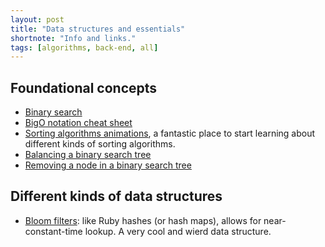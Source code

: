 ```yaml
---
layout: post
title: "Data structures and essentials"
shortnote: "Info and links."
tags: [algorithms, back-end, all]
---
```


## Foundational concepts
* [Binary search](http://fluxusfrequency.github.io/blog/2014/01/31/building-a-binary-search/)
* [BigO notation cheat sheet](http://bigocheatsheet.com/)
* [Sorting algorithms animations](http://www.sorting-algorithms.com/), a fantastic place to start learning about different kinds of sorting algorithms.
* [Balancing a binary search tree](http://www.stoimen.com/blog/2012/07/03/computer-algorithms-balancing-a-binary-search-tree/)
* [Removing a node in a binary search tree](http://www.algolist.net/Data_structures/Binary_search_tree/Removal)

## Different kinds of data structures
* [Bloom filters](https://subvisual.co/blog/posts/96-a-look-into-bloom-filters-with-ruby): like Ruby hashes (or hash maps), allows for near-constant-time lookup. A very cool and wierd data structure.
